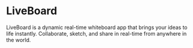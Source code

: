 # LiveBoard
LiveBoard is a dynamic real-time whiteboard app that brings your ideas to life instantly. Collaborate, sketch, and share in real-time from anywhere in the world.
